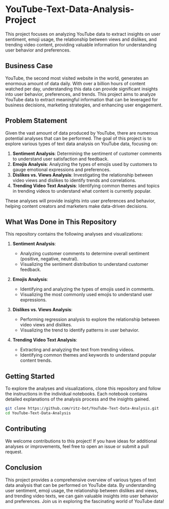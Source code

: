 # YouTube-Text-Data-Analysis-Project
This project focuses on analyzing YouTube data to extract insights on user sentiment, emoji usage, the relationship between views and dislikes, and trending video content, providing valuable information for understanding user behavior and preferences.

## Business Case

YouTube, the second most visited website in the world, generates an enormous amount of data daily. With over a billion hours of content watched per day, understanding this data can provide significant insights into user behavior, preferences, and trends. This project aims to analyze YouTube data to extract meaningful information that can be leveraged for business decisions, marketing strategies, and enhancing user engagement.

## Problem Statement

Given the vast amount of data produced by YouTube, there are numerous potential analyses that can be performed. The goal of this project is to explore various types of text data analysis on YouTube data, focusing on:

1. **Sentiment Analysis**: Determining the sentiment of customer comments to understand user satisfaction and feedback.
2. **Emojis Analysis**: Analyzing the types of emojis used by customers to gauge emotional expressions and preferences.
3. **Dislikes vs. Views Analysis**: Investigating the relationship between video views and dislikes to identify trends and correlations.
4. **Trending Video Text Analysis**: Identifying common themes and topics in trending videos to understand what content is currently popular.

These analyses will provide insights into user preferences and behavior, helping content creators and marketers make data-driven decisions.

## What Was Done in This Repository

This repository contains the following analyses and visualizations:

1. **Sentiment Analysis**:
   - Analyzing customer comments to determine overall sentiment (positive, negative, neutral).
   - Visualizing the sentiment distribution to understand customer feedback.

2. **Emojis Analysis**:
   - Identifying and analyzing the types of emojis used in comments.
   - Visualizing the most commonly used emojis to understand user expressions.

3. **Dislikes vs. Views Analysis**:
   - Performing regression analysis to explore the relationship between video views and dislikes.
   - Visualizing the trend to identify patterns in user behavior.

4. **Trending Video Text Analysis**:
   - Extracting and analyzing the text from trending videos.
   - Identifying common themes and keywords to understand popular content trends.

## Getting Started

To explore the analyses and visualizations, clone this repository and follow the instructions in the individual notebooks. Each notebook contains detailed explanations of the analysis process and the insights gained.

```bash
git clone https://github.com/ritz-bot/YouTube-Text-Data-Analysis.git
cd YouTube-Text-Data-Analysis
```

## Contributing

We welcome contributions to this project! If you have ideas for additional analyses or improvements, feel free to open an issue or submit a pull request.

## Conclusion

This project provides a comprehensive overview of various types of text data analysis that can be performed on YouTube data. By understanding user sentiment, emoji usage, the relationship between dislikes and views, and trending video texts, we can gain valuable insights into user behavior and preferences. Join us in exploring the fascinating world of YouTube data!
